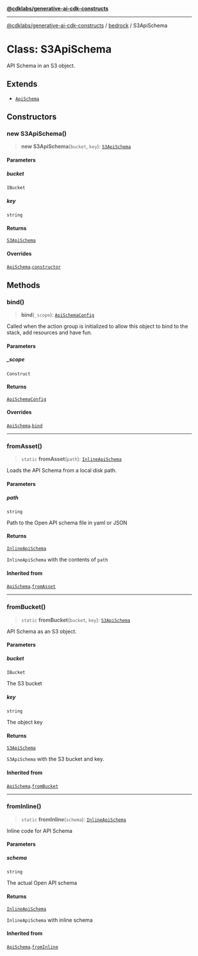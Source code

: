 [**@cdklabs/generative-ai-cdk-constructs**](../../../README.md)

***

[@cdklabs/generative-ai-cdk-constructs](../../../README.md) / [bedrock](../README.md) / S3ApiSchema

# Class: S3ApiSchema

API Schema in an S3 object.

## Extends

- [`ApiSchema`](ApiSchema.md)

## Constructors

### new S3ApiSchema()

> **new S3ApiSchema**(`bucket`, `key`): [`S3ApiSchema`](S3ApiSchema.md)

#### Parameters

##### bucket

`IBucket`

##### key

`string`

#### Returns

[`S3ApiSchema`](S3ApiSchema.md)

#### Overrides

[`ApiSchema`](ApiSchema.md).[`constructor`](ApiSchema.md#constructors)

## Methods

### bind()

> **bind**(`_scope`): [`ApiSchemaConfig`](../interfaces/ApiSchemaConfig.md)

Called when the action group is initialized to allow this object to bind
to the stack, add resources and have fun.

#### Parameters

##### \_scope

`Construct`

#### Returns

[`ApiSchemaConfig`](../interfaces/ApiSchemaConfig.md)

#### Overrides

[`ApiSchema`](ApiSchema.md).[`bind`](ApiSchema.md#bind)

***

### fromAsset()

> `static` **fromAsset**(`path`): [`InlineApiSchema`](InlineApiSchema.md)

Loads the API Schema from a local disk path.

#### Parameters

##### path

`string`

Path to the Open API schema file in yaml or JSON

#### Returns

[`InlineApiSchema`](InlineApiSchema.md)

`InlineApiSchema` with the contents of `path`

#### Inherited from

[`ApiSchema`](ApiSchema.md).[`fromAsset`](ApiSchema.md#fromasset)

***

### fromBucket()

> `static` **fromBucket**(`bucket`, `key`): [`S3ApiSchema`](S3ApiSchema.md)

API Schema as an S3 object.

#### Parameters

##### bucket

`IBucket`

The S3 bucket

##### key

`string`

The object key

#### Returns

[`S3ApiSchema`](S3ApiSchema.md)

`S3ApiSchema` with the S3 bucket and key.

#### Inherited from

[`ApiSchema`](ApiSchema.md).[`fromBucket`](ApiSchema.md#frombucket)

***

### fromInline()

> `static` **fromInline**(`schema`): [`InlineApiSchema`](InlineApiSchema.md)

Inline code for API Schema

#### Parameters

##### schema

`string`

The actual Open API schema

#### Returns

[`InlineApiSchema`](InlineApiSchema.md)

`InlineApiSchema` with inline schema

#### Inherited from

[`ApiSchema`](ApiSchema.md).[`fromInline`](ApiSchema.md#frominline)
